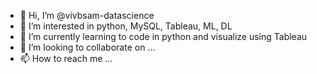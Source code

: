 - 👋 Hi, I’m @vivbsam-datascience
- 👀 I’m interested in python, MySQL, Tableau, ML, DL
- 🌱 I’m currently learning to code in python and visualize using Tableau
- 💞️ I’m looking to collaborate on ...
- 📫 How to reach me ...

<!---
vivbsam-datascience/vivbsam-datascience is a ✨ special ✨ repository because its `README.md` (this file) appears on your GitHub profile.
You can click the Preview link to take a look at your changes.
--->
